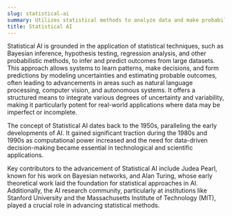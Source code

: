 ```yaml
---
slug: statistical-ai
summary: Utilizes statistical methods to analyze data and make probabilistic inferences, aimed at emulating aspects of human intelligence through quantitative models.
title: Statistical AI
---
```


Statistical AI is grounded in the application of statistical techniques, such as Bayesian inference, hypothesis testing, regression analysis, and other probabilistic methods, to infer and predict outcomes from large datasets. This approach allows systems to learn patterns, make decisions, and form predictions by modeling uncertainties and estimating probable outcomes, often leading to advancements in areas such as natural language processing, computer vision, and autonomous systems. It offers a structured means to integrate various degrees of uncertainty and variability, making it particularly potent for real-world applications where data may be imperfect or incomplete.

The concept of Statistical AI dates back to the 1950s, paralleling the early developments of AI. It gained significant traction during the 1980s and 1990s as computational power increased and the need for data-driven decision-making became essential in technological and scientific applications.

Key contributors to the advancement of Statistical AI include Judea Pearl, known for his work on Bayesian networks, and Alan Turing, whose early theoretical work laid the foundation for statistical approaches in AI. Additionally, the AI research community, particularly at institutions like Stanford University and the Massachusetts Institute of Technology (MIT), played a crucial role in advancing statistical methods.